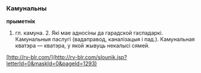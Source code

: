 ### Камунальны
**прыметнік**

1. гл. камуна. 2. Які мае адносіны да гарадской гаспадаркі. Камунальныя паслугі (вадаправод, каналізацыя і пад.). Камунальная кватэра — кватэра, у якой жывуць некалысі сямей.

<a rel="author">[http://rv-blr.com/](http://rv-blr.com/slounik.jsp?letterId=0&maskId=0&pageId=1293)</a>
